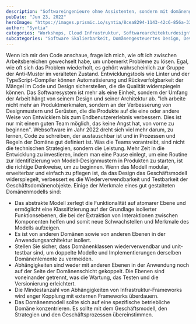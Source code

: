 ```yaml
---
description: "Softwareingenieure ohne Assistenten, sondern mit domänengesteuertem Design"
pubDate: "Jun 23, 2022"
heroImage: "https://images.prismic.io/syntia/8cea8294-1143-42c6-856a-338dd0a286d5_img_20220827_105638_666.jpg?auto=compress,format"
author: "Syntia"
categories: "Workshops, Cloud Infrastruktur, Softwarearchitekturdesign"
subcategories: "Software Skalierbarkeit, Domänengesteuertes Design, DevOps, Serviceverteilung"
---
```


Wenn ich mir den Code anschaue, frage ich mich, wie oft ich zwischen Arbeitsbereichen gewechselt habe, um unbemerkt Probleme zu lösen. Egal, wie oft sich das Problem wiederholt, es gehört wahrscheinlich zur Gruppe der Anti-Muster im veralteten Zustand. Entwicklungstools wie Linter und der TypeScript-Compiler können Automatisierung und Rückverfolgbarkeit der Mängel im Code und Design sicherstellen, die die Qualität widerspiegeln können. Das Softwaresystem ist mehr als eine Einheit, sondern der Umfang der Arbeit hängt von seinem Design und seiner Architektur ab.
"Ich arbeite nicht mehr an Produktmerkmalen, sondern an der Verbesserung von Designmustern und Gerüsten, die die Produkte auf die eine oder andere Weise von Entwicklern bis zum Endbenutzererlebnis verbessern. Dies ist nur mit einem guten Team möglich, das keine Angst hat, von vorne zu beginnen".
Websoftware im Jahr 2022 dreht sich viel mehr darum, zu lernen, Code zu schreiben, der austauschbar ist und in Prozessen und Regeln der Domäne gut definiert ist. Was die Teams vorantreibt, sind nicht die technischen Strategien, sondern die Leistung. Mehr Zeit in die Entwicklung zu investieren, indem man eine Pause einlegt, um eine Routine zur Identifizierung von Modell-Designmustern in Produkten zu starten, ist die richtige Denkweise, um zu beginnen. Wenn das Modell modular, erweiterbar und einfach zu pflegen ist, da das Design das Geschäftsmodell widerspiegelt, verbessert es die Wiederverwendbarkeit und Testbarkeit der Geschäftsdomänenobjekte. Einige der Merkmale eines gut gestalteten Domänenmodells sind:

* Das abstrakte Modell zerlegt die Funktionalität auf atomarer Ebene und ermöglicht eine Klassifizierung auf der Grundlage isolierter Funktionsebenen, die bei der Extraktion von Interaktionen zwischen Komponenten helfen und somit neue Schwachstellen und Merkmale des Modells aufzeigen.
* Es ist von anderen Domänen sowie von anderen Ebenen in der Anwendungsarchitektur isoliert.
* Stellen Sie sicher, dass Domänenklassen wiederverwendbar und unit-testbar sind, um doppelte Modelle und Implementierungen derselben Domänenlemente zu vermeiden.
* Abhängigkeiten sind weder mit anderen Ebenen in der Anwendung noch auf der Seite der Domänenschicht gekoppelt. Die Ebenen sind voneinander getrennt, was die Wartung, das Testen und die Versionierung erleichtert.
* Die Mindestanzahl von Abhängigkeiten von Infrastruktur-Frameworks wird enger Kopplung mit externen Frameworks überdauern.
* Das Domänenmodell sollte sich auf eine spezifische betriebliche Domäne konzentrieren. Es sollte mit dem Geschäftsmodell, den Strategien und den Geschäftsprozessen übereinstimmen.